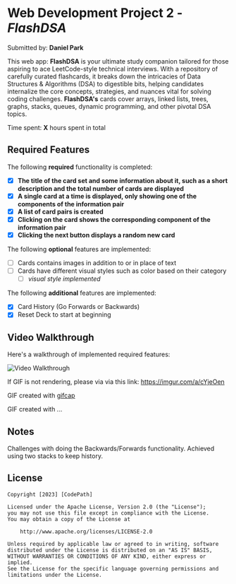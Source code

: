 # Web Development Project 2 - *FlashDSA*

Submitted by: **Daniel Park**

This web app: **FlashDSA** is your ultimate study companion tailored for those aspiring to ace LeetCode-style technical interviews. With a repository of carefully curated flashcards, it breaks down the intricacies of Data Structures & Algorithms (DSA) to digestible bits, helping candidates internalize the core concepts, strategies, and nuances vital for solving coding challenges. **FlashDSA's** cards cover arrays, linked lists, trees, graphs, stacks, queues, dynamic programming, and other pivotal DSA topics.

Time spent: **X** hours spent in total

## Required Features

The following **required** functionality is completed:

- [x] **The title of the card set and some information about it, such as a short description and the total number of cards are displayed**
- [x] **A single card at a time is displayed, only showing one of the components of the information pair**
- [x] **A list of card pairs is created**
- [x] **Clicking on the card shows the corresponding component of the information pair**
- [x] **Clicking the next button displays a random new card**

The following **optional** features are implemented:

- [ ] Cards contains images in addition to or in place of text
- [ ] Cards have different visual styles such as color based on their category
  - [ ] *visual style implemented*

The following **additional** features are implemented:

* [x] Card History (Go Forwards or Backwards)
* [x] Reset Deck to start at beginning

## Video Walkthrough

Here's a walkthrough of implemented required features:

<img src='https://imgur.com/a/cYjeOen.gif' title='Video Walkthrough' width='' alt='Video Walkthrough' />

If GIF is not rendering, please via via this link: https://imgur.com/a/cYjeOen

GIF created with [gifcap](https://gifcap.dev/)

<!-- Replace this with whatever GIF tool you used! -->
GIF created with ...  
<!-- Recommended tools:
[Kap](https://getkap.co/) for macOS
[ScreenToGif](https://www.screentogif.com/) for Windows
[peek](https://github.com/phw/peek) for Linux. -->

## Notes

Challenges with doing the Backwards/Forwards functionality. Achieved using two stacks to keep history.

## License

    Copyright [2023] [CodePath]

    Licensed under the Apache License, Version 2.0 (the "License");
    you may not use this file except in compliance with the License.
    You may obtain a copy of the License at

        http://www.apache.org/licenses/LICENSE-2.0

    Unless required by applicable law or agreed to in writing, software
    distributed under the License is distributed on an "AS IS" BASIS,
    WITHOUT WARRANTIES OR CONDITIONS OF ANY KIND, either express or implied.
    See the License for the specific language governing permissions and
    limitations under the License.